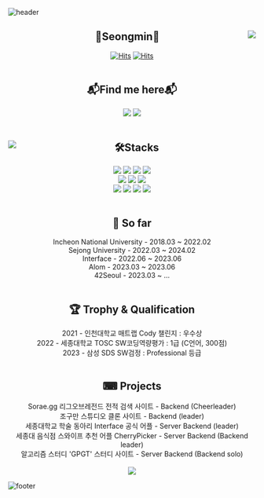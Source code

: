 ![header](https://capsule-render.vercel.app/api?type=slice&color=EC6A65&height=80&section=header&text=&fontSize=50)<br>

<div align="center">

  <img align="right" src="https://github-readme-streak-stats-swart.vercel.app?user=fing9&theme=blood&locale=ko&mode=weekly"/>

## 🫠Seongmin🧐

[![Hits](https://hits.seeyoufarm.com/api/count/incr/badge.svg?url=https%3A%2F%2Fgithub.com%2Ffing9&count_bg=%23EC6A65&title_bg=%23DBDBDB&icon=github.svg&icon_color=%23000000&title=hits&edge_flat=false)](https://hits.seeyoufarm.com)
[![Hits](https://hits.seeyoufarm.com/api/count/incr/badge.svg?url=https%3A%2F%2Fgoodbyefin.tistory.com&count_bg=%23EC6A65&title_bg=%23DBDBDB&icon=wordpress.svg&icon_color=%23000000&title=hits&edge_flat=false)](https://hits.seeyoufarm.com)
<br><br>
## 📬Find me here📬

<a href="https://goodbyefin.tistory.com/" target="_blank"><img src="https://img.shields.io/badge/MyBlog-EC6A65?style=flat&title_bg=%23EC6A65&logo=wordpress&logoColor=%23000000"/></a>
<img src="https://img.shields.io/badge/McDonald's-FBC817?style=for-the-badge&logo=McDonald's&logoColor=white"><br>
<br>
</div>

<div align="center">
  
  <img align="left" src="http://mazassumnida.wtf/api/v2/generate_badge?boj=fin"/>

  ## 🛠️Stacks
  <img src="https://img.shields.io/badge/c-A8B9CC?style=for-the-badge&logo=c&logoColor=white">
  <img src="https://img.shields.io/badge/c++-00599C?style=for-the-badge&logo=c%2B%2B&logoColor=white">
  <img src="https://img.shields.io/badge/JAVA-007396?style=for-the-badge&logo=openjdk&logoColor=white">
  <img src="https://img.shields.io/badge/python-3776AB?style=for-the-badge&logo=python&logoColor=white"><br>
  <img src="https://img.shields.io/badge/springboot-6DB33F?style=for-the-badge&logo=springboot&logoColor=white">
  <img src="https://img.shields.io/badge/Spring Security-6DB33F?style=for-the-badge&logo=SpringSecurity&logoColor=white">
  <img src="https://img.shields.io/badge/Hibernate-59666C?style=for-the-badge&logo=Hibernate&logoColor=white"><br>
  <img src="https://img.shields.io/badge/MariaDB-003545?style=for-the-badge&logo=mariadb&logoColor=white">
  <img src="https://img.shields.io/badge/mysql-4479A1?style=for-the-badge&logo=mysql&logoColor=white">
  <img src="https://img.shields.io/badge/redis-DC382D?style=for-the-badge&logo=redis&logoColor=white">
  <img src="https://img.shields.io/badge/docker-%230db7ed.svg?style=for-the-badge&logo=docker&logoColor=white">
  <br><br>
  
</div>

<div align="center">

## 🐾 So far
<div> Incheon National University - 2018.03 ~ 2022.02</div>
<div> Sejong University - 2022.03 ~ 2024.02</div>
<div> Interface - 2022.06 ~ 2023.06</div>
<div> Alom - 2023.03 ~ 2023.06</div>
<div> 42Seoul - 2023.03 ~ ...</div>
<br>

## 🏆 Trophy & Qualification
<div> 2021 - 인천대학교 매트랩 Cody 챌린지 : 우수상</div>
<div> 2022 - 세종대학교 TOSC SW코딩역량평가 : 1급 (C언어, 300점)</div>
<div> 2023 - 삼성 SDS SW검정 : Professional 등급</div>
<br>

## ⌨ Projects
<div> Sorae.gg 리그오브레전드 전적 검색 사이트 - Backend (Cheerleader)</div>
<div> 조구만 스튜디오 클론 사이트 - Backend (leader)</div>
<div> 세종대학교 학술 동아리 Interface 공식 어플 - Server Backend (leader)</div>
<div> 세종대 음식점 스와이프 추천 어플 CherryPicker - Server Backend (Backend leader) </div>
<div> 알고리즘 스터디 'GPGT' 스터디 사이트 - Server Backend (Backend solo) </div>
<br>
<a href="https://randps.kr">
  <img src="https://img.shields.io/badge/GPGT-276DC3?style=for-the-badge&logo=GPGT&logoColor=white" href="https://randps.kr">
</a>

</div>

![footer](https://capsule-render.vercel.app/api?type=slice&color=EC6A65&height=80&section=footer&text=&fontSize=50)
